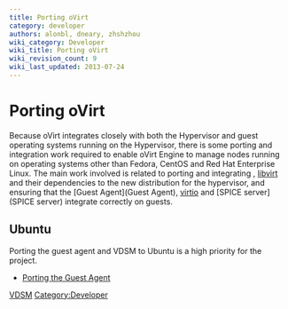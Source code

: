 ```yaml
---
title: Porting oVirt
category: developer
authors: alonbl, dneary, zhshzhou
wiki_category: Developer
wiki_title: Porting oVirt
wiki_revision_count: 9
wiki_last_updated: 2013-07-24
---
```


# Porting oVirt

Because oVirt integrates closely with both the Hypervisor and guest operating systems running on the Hypervisor, there is some porting and integration work required to enable oVirt Engine to manage nodes running on operating systems other than Fedora, CentOS and Red Hat Enterprise Linux. The main work involved is related to porting and integrating , [libvirt](libvirt) and their dependencies to the new distribution for the hypervisor, and ensuring that the [Guest Agent](Guest Agent), [virtio](virtio) and [SPICE server](SPICE server) integrate correctly on guests.

## Ubuntu

Porting the guest agent and VDSM to Ubuntu is a high priority for the project.

*   [ Porting the Guest Agent](Ubuntu/GuestAgent)

[ VDSM](Category:Vdsm) <Category:Developer>
